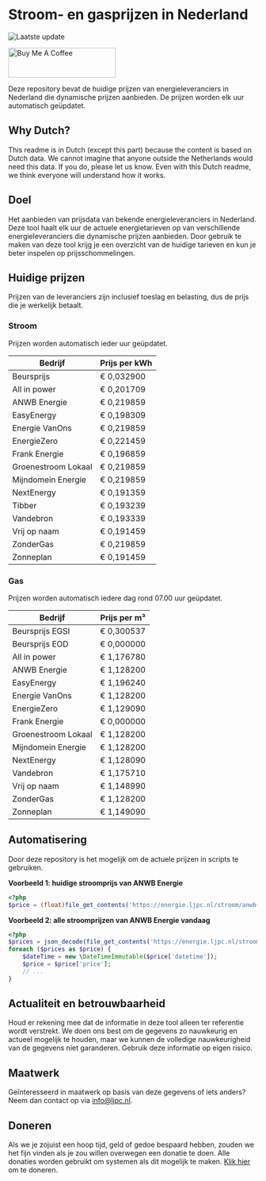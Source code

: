 # Stroom- en gasprijzen in Nederland

![Laatste update](https://img.shields.io/badge/laatste%20update-2024--07--13%2004%3A00%20CET-brightgreen)

<a href="https://www.buymeacoffee.com/Lars-" target="_blank"><img src="https://cdn.buymeacoffee.com/buttons/v2/default-orange.png" alt="Buy Me A Coffee" height="60" style="height: 60px !important;width: 217px !important;" ></a>

Deze repository bevat de huidige prijzen van energieleveranciers in Nederland die dynamische prijzen aanbieden. De prijzen worden elk uur automatisch geüpdatet.

## Why Dutch?

This readme is in Dutch (except this part) because the content is based on Dutch data. We cannot imagine that anyone outside the Netherlands would need this data. If you do, please let us know. Even with this Dutch readme, we think
everyone will understand how it works.

## Doel

Het aanbieden van prijsdata van bekende energieleveranciers in Nederland. Deze tool haalt elk uur de actuele energietarieven op van verschillende energieleveranciers die dynamische prijzen aanbieden. Door gebruik te maken van deze tool
krijg je een overzicht van de huidige tarieven en kun je beter inspelen op prijsschommelingen.

## Huidige prijzen

Prijzen van de leveranciers zijn inclusief toeslag en belasting, dus de prijs die je werkelijk betaalt.

### Stroom

Prijzen worden automatisch ieder uur geüpdatet.

 Bedrijf | Prijs per kWh 
---------|---------------
Beursprijs | € 0,032900
All in power | € 0,201709
ANWB Energie | € 0,219859
EasyEnergy | € 0,198309
Energie VanOns | € 0,219859
EnergieZero | € 0,221459
Frank Energie | € 0,196859
Groenestroom Lokaal | € 0,219859
Mijndomein Energie | € 0,219859
NextEnergy | € 0,191359
Tibber | € 0,193239
Vandebron | € 0,193339
Vrij op naam | € 0,191459
ZonderGas | € 0,219859
Zonneplan | € 0,191459


### Gas

Prijzen worden automatisch iedere dag rond 07.00 uur geüpdatet.

 Bedrijf | Prijs per m³ 
---------|--------------
Beursprijs EGSI | € 0,300537
Beursprijs EOD | € 0,000000
All in power | € 1,176780
ANWB Energie | € 1,128200
EasyEnergy | € 1,196240
Energie VanOns | € 1,128200
EnergieZero | € 1,129090
Frank Energie | € 0,000000
Groenestroom Lokaal | € 1,128200
Mijndomein Energie | € 1,128200
NextEnergy | € 1,128090
Vandebron | € 1,175710
Vrij op naam | € 1,148990
ZonderGas | € 1,128200
Zonneplan | € 1,149090


## Automatisering

Door deze repository is het mogelijk om de actuele prijzen in scripts te gebruiken.

**Voorbeeld 1: huidige stroomprijs van ANWB Energie**

```php
<?php
$price = (float)file_get_contents('https://energie.ljpc.nl/stroom/anwb-energie-nu.txt');

```

**Voorbeeld 2: alle stroomprijzen van ANWB Energie vandaag**

```php
<?php
$prices = json_decode(file_get_contents('https://energie.ljpc.nl/stroom/all-in-power-vandaag.json'),true);
foreach ($prices as $price) {
    $dateTime = new \DateTimeImmutable($price['datetime']);
    $price = $price['price'];
    // ...
}
```

## Actualiteit en betrouwbaarheid

Houd er rekening mee dat de informatie in deze tool alleen ter referentie wordt verstrekt. We doen ons best om de gegevens zo nauwkeurig en actueel mogelijk te houden, maar we kunnen de volledige nauwkeurigheid van de gegevens niet
garanderen. Gebruik deze informatie op eigen risico.

## Maatwerk

Geïnteresseerd in maatwerk op basis van deze gegevens of iets anders? Neem dan contact op
via [info@ljpc.nl](mailto:info@ljpc.nl?subject=Energie%20prijzen).

## Doneren

Als we je zojuist een hoop tijd, geld of gedoe bespaard hebben, zouden we het fijn vinden als je zou willen overwegen een
donatie te doen. Alle donaties worden gebruikt om systemen als dit mogelijk te
maken. [Klik hier](https://www.buymeacoffee.com/Lars-) om te doneren.

